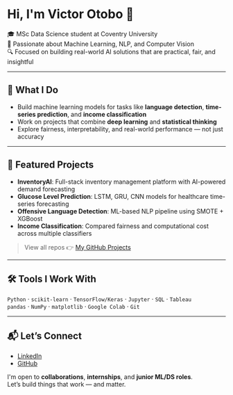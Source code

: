 # Hi, I'm Victor Otobo 👋

🎓 MSc Data Science student at Coventry University  
🧠 Passionate about Machine Learning, NLP, and Computer Vision  
🔍 Focused on building real-world AI solutions that are practical, fair, and insightful

---

## 🚀 What I Do

- Build machine learning models for tasks like **language detection**, **time-series prediction**, and **income classification**
- Work on projects that combine **deep learning** and **statistical thinking**
- Explore fairness, interpretability, and real-world performance — not just accuracy

---

## 🧪 Featured Projects

- **InventoryAI**: Full-stack inventory management platform with AI-powered demand forecasting  
- **Glucose Level Prediction**: LSTM, GRU, CNN models for healthcare time-series forecasting  
- **Offensive Language Detection**: ML-based NLP pipeline using SMOTE + XGBoost  
- **Income Classification**: Compared fairness and computational cost across multiple classifiers

> View all repos 👉 [My GitHub Projects](https://github.com/victoriyayeotobo?tab=repositories)

---

## 🛠️ Tools I Work With

`Python` · `scikit-learn` · `TensorFlow/Keras` · `Jupyter` · `SQL` · `Tableau`  
`pandas` · `NumPy` · `matplotlib` · `Google Colab` · `Git`

---

## 📬 Let’s Connect

- [LinkedIn](https://www.linkedin.com/in/victor-otobo-9a4878347)  
- [GitHub](https://github.com/victoriyayeotobo)

I'm open to **collaborations**, **internships**, and **junior ML/DS roles**.  
Let’s build things that work — and matter.
